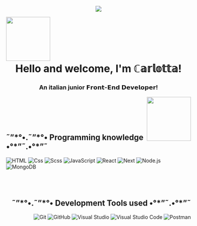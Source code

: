 <p align="center" autoplay><img src="https://user-images.githubusercontent.com/116550146/217503549-e6b0c3d1-4087-4474-a6e1-50cfaa9113a7.gif"></img></p>
<p align="left">
<img width="120px" align="left" src="https://user-images.githubusercontent.com/116550146/217517474-408c4e61-289e-4a3b-ba91-c16c7a7e8f09.gif"></img></p>
<br></br>

<br></br>
<h1 align="center">Hello and welcome, I'm ℂ𝕒𝕣𝕝𝕠𝕥𝕥𝕒!</h1>
<h3 align="center">An italian junior 𝗙𝗿𝗼𝗻𝘁-𝗘𝗻𝗱 𝗗𝗲𝘃𝗲𝗹𝗼𝗽𝗲𝗿!</h3>


<p align="right">
<img width="120px" align="right" src="https://user-images.githubusercontent.com/116550146/217517474-408c4e61-289e-4a3b-ba91-c16c7a7e8f09.gif"></img></p>
<br></br>
<br></br>

<h2 align="left">˜”*°•.˜”*°• Programming knowledge •°*”˜.•°*”˜</h2>
<p>
 <img alt="HTML"src="https://img.shields.io/badge/HTML-E34F26?logo=html5&logoColor=white&style=flat" />
 <img alt="Css" src="https://img.shields.io/badge/CSS-1572B6?logo=css3&logoColor=white&style=flat" />
 <img alt="Scss" src="https://img.shields.io/badge/Scss-CC6699?logo=sass&logoColor=white&style=flat" />
 <img alt="JavaScript" src="https://img.shields.io/badge/JavaScript-F7DF1E?logo=javascript&logoColor=white&style=flat" />
 <img alt="React" src="https://img.shields.io/badge/React-61DAFB?logo=react&logoColor=white&style=flat" /> 
 <img alt="Next" src="https://img.shields.io/badge/Next.js-FFFFFF?logo=next.js&logoColor=black&style=flat" />
 <img alt="Node.js" src="https://img.shields.io/badge/Node.js-339933?logo=node.js&logoColor=white&style=flat" />
 <img alt="MongoDB" src="https://img.shields.io/badge/MongoDB-47A248?logo=mongodb&logoColor=white&style=flat" />
  </p>
  
  
  <br></br>
  <h2 align="right">˜”*°•.˜”*°• Development Tools used  •°*”˜.•°*”˜ </h2>
  <p align="right">
<img alt="Git" src="https://img.shields.io/badge/Git-F05032?logo=git&logoColor=white&style=flat" />
 <img alt="GitHub" src="https://img.shields.io/badge/GitHub-181717?logo=github&logoColor=white&style=flat" />
  <img alt="Visual Studio" src="https://img.shields.io/badge/Visual Studio-5C2D91?logo=visual+studio&logoColor=white&style=flat" />
  <img alt="Visual Studio Code" src="https://img.shields.io/badge/Visual Studio Code-007ACC?logo=visual+studio+code&logoColor=white&style=flat" />
  <img alt="Postman" src="https://img.shields.io/badge/Postman-FFA500?logo=postman&logoColor=white&style=flat" />
 
</p>
  
